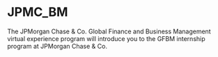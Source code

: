 # JPMC_BM
The JPMorgan Chase &amp; Co. Global Finance and Business Management virtual experience program will introduce you to the GFBM internship program at JPMorgan Chase &amp; Co.
